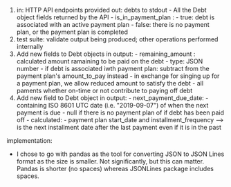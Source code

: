 1) in: HTTP API endpoints provided 
   out: debts to stdout 
        - All the Debt object fields returned by the API
        - is_in_payment_plan : 
            - true: debt is associated with an active payment plan
            - false: there is no payment plan, or the payment plan is completed
2) test suite: validate output being produced; other operations performed internally
3) Add new fields to Debt objects in output:
        - remaining_amount : calculated amount ramaining to be paid on the debt
            - type: JSON number
            - if debt is associated iwth payment plan: subtract from the payment plan's amount_to_pay instead
            - in exchange for singing up for a payment plan, we allow reduced amount to satisfy the debt
            - all paments whether on-time or not contribute to paying off debt
4) Add new field to Debt object in output:
         - next_payment_due_date:
            - containing ISO 8601 UTC date (i.e. "2019-09-07") of when the next payment is due
            - null if there is no payment plan of if debt has been paid off
         - calculated:
            - payment plan start_date and installment_frequency --> is the next installment date after the last payment even if it is in the past



implementation:
- I chose to go with pandas as the tool for converting JSON to JSON Lines format as the size is smaller. 
Not significantly, but this can matter. Pandas is shorter (no spaces) whereas JSONLines package includes spaces.

